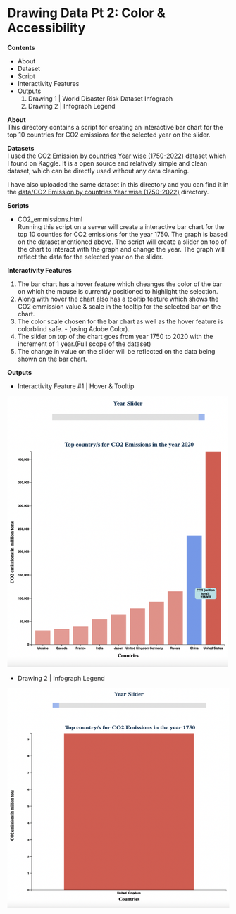 # Drawing Data Pt 2: Color & Accessibility

**Contents**
- About
- Dataset
- Script
- Interactivity Features
- Outputs
  1. Drawing 1 | World Disaster Risk Dataset Infograph
  2. Drawing 2 | Infograph Legend
  
**About**</br>
This directory contains a script for creating an interactive bar chart for the top 10 countries for CO2 emissions for the selected year on the slider. 

**Datasets**</br>
I used the [CO2 Emission by countries Year wise (1750-2022)](https://www.kaggle.com/datasets/moazzimalibhatti/co2-emission-by-countries-year-wise-17502022) dataset which I found on Kaggle. It is a open source and relatively simple and clean dataset, which can be directly used without any data cleaning.

I have also uploaded the same dataset in this directory and you can find it in the [data/CO2 Emission by countries Year wise (1750-2022)]() directory.

**Scripts**</br>
- CO2_emmissions.html</br>
Running this script on a server will create a interactive bar chart for the top 10 counties for CO2 emissions for the year 1750. The graph is based on the dataset mentioned above. The script will create a slider on top of the chart to interact with the graph and change the year. The graph will reflect the data for the selected year on the slider.

**Interactivity Features**</br>
  1. The bar chart has a hover feature which cheanges the color of the bar on which the mouse is currently positioned to highlight the selection. 
  2. Along with hover the chart also has a tooltip feature which shows the CO2 emmission value & scale in the tooltip for the selected bar on the chart.
  3. The color scale chosen for the bar chart as well as the hover feature is colorblind safe. - (using Adobe Color).
  4. The slider on top of the chart goes from year 1750 to 2020 with the increment of 1 year.(Full scope of the dataset)
  5. The change in value on the slider will be reflected on the data being shown on the bar chart.

**Outputs**</br>
- Interactivity Feature #1 | Hover & Tooltip
<img src="data/Images/Hover & Tooltip.png" width=500>

- Drawing 2 | Infograph Legend
<img src="data/Images/1750.png" width=675 height=500>
